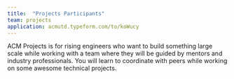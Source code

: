 ```yaml
---
title:  "Projects Participants"
team: projects
application: acmutd.typeform.com/to/koWucy
---
```

ACM Projects is for rising engineers who want to build something large scale while working with a team where they will be guided by mentors and industry professionals. You will learn to coordinate with peers while working on some awesome technical projects. 
